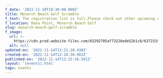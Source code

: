 ```yaml
---
f_date: '2022-11-10T19:30:00.000Z'
title: Monarch Beach Golf Scramble
f_text: The registration list is full.Please check out other upcoming events.
f_location: Dana Point, Monarch Beach Golf
slug: monarch-beach-golf-scramble
f_image:
  url: >-
    https://cdn.prod.website-files.com/63292785af73226ede52b1c8/6372319a3c5c1b185b3ef385_monarch_beach_golf.avif
  alt: null
updated-on: '2022-11-14T12:21:28.430Z'
created-on: '2022-11-14T12:18:30.963Z'
published-on: '2022-11-14T12:22:16.501Z'
layout: '[events].html'
tags: events
---
```



